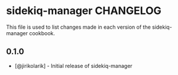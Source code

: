 # sidekiq-manager CHANGELOG

This file is used to list changes made in each version of the sidekiq-manager cookbook.

## 0.1.0
- [@jirikolarik] - Initial release of sidekiq-manager
